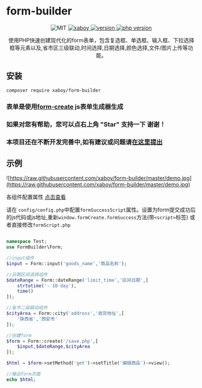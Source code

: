 # form-builder

<p align="center">
    <img src="https://img.shields.io/badge/License-MIT-yellow.svg" alt="MIT" />
  <a href="https://github.com/xaboy">
    <img src="https://img.shields.io/badge/Author-xaboy-blue.svg" alt="xaboy" />
  </a>
  <a href="https://packagist.org/packages/xaboy/form-builder">
    <img src="https://img.shields.io/packagist/v/xaboy/form-builder.svg" alt="version" />
  </a>
  <a href="https://packagist.org/packages/xaboy/form-builder">
    <img src="https://img.shields.io/packagist/php-v/xaboy/form-builder.svg" alt="php version" />
  </a>
</p>

<p align="center">
使用PHP快速创建现代化的form表单，包含复选框、单选框、输入框、下拉选择框等元素以及,省市区三级联动,时间选择,日期选择,颜色选择,文件/图片上传等功能。
</p>

## 安装
`composer require xaboy/form-builder`

### 表单是使用[form-create](https://github.com/xaboy/form-create) js表单生成器生成

### 如果对您有帮助，您可以点右上角 "Star" 支持一下 谢谢！
 
### 本项目还在不断开发完善中,如有建议或问题请[在这里提出](https://github.com/xaboy/form-builder/issues/new)

## 示例

![https://raw.githubusercontent.com/xaboy/form-builder/master/demo.jpg](https://raw.githubusercontent.com/xaboy/form-builder/master/demo.jpg)


各组件配置属性 [点击查看](https://github.com/xaboy/form-builder/tree/master/src/components)

请在 `config/config.php`中配置`formSuccessScript`属性。设置为form提交成功后的js代码或js地址,重新`window.formCreate.formSuccess`方法(带`<script>`标签) 或者直接修改`formScript.php`

```php

namespace Test;
use FormBuilder\Form;

//input组件
$input = Form::input('goods_name','商品名称');

//日期区间选择组件
$dateRange = Form::dateRange('limit_time','区间日期',[
    strtotime('- 10 day'),
    time()
]);

//省市二级联动组件
$cityArea = Form::city('address','收货地址',[
    '陕西省','西安市'
]);

//创建form
$form = Form::create('/save.php',[
    $input,$dateRange,$cityArea
]);

$html = $form->setMethod('get')->setTitle('编辑商品')->view();

//输出form页面
echo $html;
```